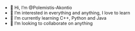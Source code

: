 - 👋 Hi, I’m @Polemistis-Akontio
- 👀 I’m interested in everything and anything, I love to learn
- 🌱 I’m currently learning C++, Python and Java
- 💞️ I’m looking to collaborate on anything

<!---
Polemistis-Akontio/Polemistis-Akontio is a ✨ special ✨ repository because its `README.md` (this file) appears on your GitHub profile.
You can click the Preview link to take a look at your changes.
--->
